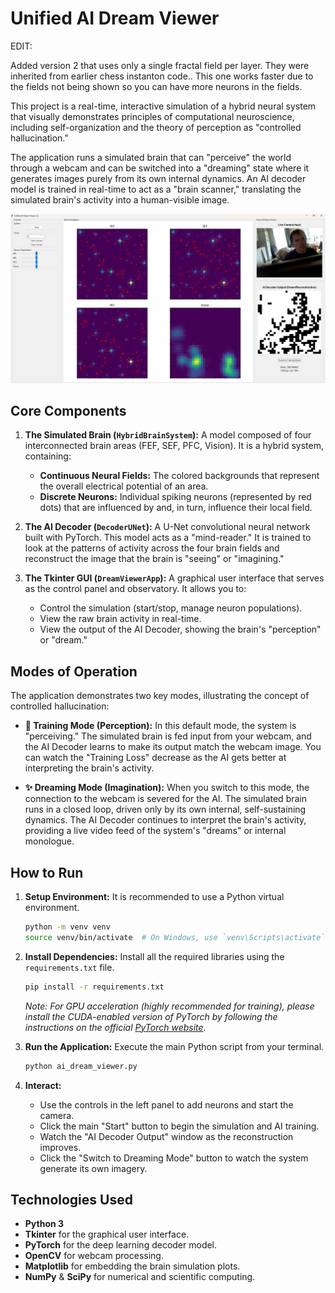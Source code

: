 # Unified AI Dream Viewer

EDIT:

Added version 2 that uses only a single fractal field per layer. They were inherited from earlier chess instanton code.. 
This one works faster due to the fields not being shown so you can have more neurons in the fields. 

This project is a real-time, interactive simulation of a hybrid neural system that visually demonstrates principles of computational neuroscience, including self-organization and the theory of perception as "controlled hallucination."

The application runs a simulated brain that can "perceive" the world through a webcam and can be switched into a "dreaming" state where it generates images purely from its own internal dynamics. An AI decoder model is trained in real-time to act as a "brain scanner," translating the simulated brain's activity into a human-visible image.

![Screenshot of the Dream Viewer](image.png)

## Core Components

1.  **The Simulated Brain (`HybridBrainSystem`):** A model composed of four interconnected brain areas (FEF, SEF, PFC, Vision). It is a hybrid system, containing:
    * **Continuous Neural Fields:** The colored backgrounds that represent the overall electrical potential of an area.
    * **Discrete Neurons:** Individual spiking neurons (represented by red dots) that are influenced by and, in turn, influence their local field.

2.  **The AI Decoder (`DecoderUNet`):** A U-Net convolutional neural network built with PyTorch. This model acts as a "mind-reader." It is trained to look at the patterns of activity across the four brain fields and reconstruct the image that the brain is "seeing" or "imagining."

3.  **The Tkinter GUI (`DreamViewerApp`):** A graphical user interface that serves as the control panel and observatory. It allows you to:
    * Control the simulation (start/stop, manage neuron populations).
    * View the raw brain activity in real-time.
    * View the output of the AI Decoder, showing the brain's "perception" or "dream."

## Modes of Operation

The application demonstrates two key modes, illustrating the concept of controlled hallucination:

* **🧠 Training Mode (Perception):** In this default mode, the system is "perceiving." The simulated brain is fed input from your webcam, and the AI Decoder learns to make its output match the webcam image. You can watch the "Training Loss" decrease as the AI gets better at interpreting the brain's activity.

* **✨ Dreaming Mode (Imagination):** When you switch to this mode, the connection to the webcam is severed for the AI. The simulated brain runs in a closed loop, driven only by its own internal, self-sustaining dynamics. The AI Decoder continues to interpret the brain's activity, providing a live video feed of the system's "dreams" or internal monologue.

## How to Run

1.  **Setup Environment:**
    It is recommended to use a Python virtual environment.
    ```bash
    python -m venv venv
    source venv/bin/activate  # On Windows, use `venv\Scripts\activate`
    ```

2.  **Install Dependencies:**
    Install all the required libraries using the `requirements.txt` file.
    ```bash
    pip install -r requirements.txt
    ```
    *Note: For GPU acceleration (highly recommended for training), please install the CUDA-enabled version of PyTorch by following the instructions on the official [PyTorch website](https://pytorch.org/).*

3.  **Run the Application:**
    Execute the main Python script from your terminal.
    ```bash
    python ai_dream_viewer.py
    ```

4.  **Interact:**
    * Use the controls in the left panel to add neurons and start the camera.
    * Click the main "Start" button to begin the simulation and AI training.
    * Watch the "AI Decoder Output" window as the reconstruction improves.
    * Click the "Switch to Dreaming Mode" button to watch the system generate its own imagery.

## Technologies Used
* **Python 3**
* **Tkinter** for the graphical user interface.
* **PyTorch** for the deep learning decoder model.
* **OpenCV** for webcam processing.
* **Matplotlib** for embedding the brain simulation plots.
* **NumPy** & **SciPy** for numerical and scientific computing.
